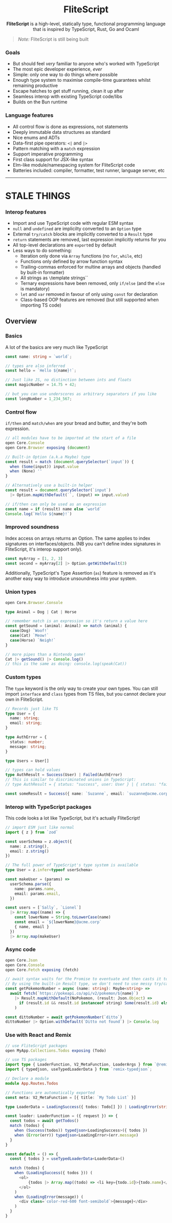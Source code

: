 <h1 align="center">FliteScript</h1>

<p align="center"><strong>FliteScript</strong> is a high-level, statically type, functional programming language that is inspired by TypeScript, Rust, Go and Ocaml</p>

> _Note:_ FliteScript is still being built

### Goals

- But should feel _very_ familiar to anyone who's worked with TypeScript
- The most epic developer experience, _ever_
- Simple: only one way to do things where possible
- Enough type system to maximise compile-time guarantees whilst remaining productive
- Escape hatches to get stuff running, clean it up after
- Seamless interop with existing TypeScript code/libs
- Builds on the Bun runtime

### Language features

- All control flow is done as expressions, not statements
- Deeply immutable data structures as standard
- Nice enums and ADTs
- Data-first pipe operators: `<|` and `|>`
- Pattern matching with a `match` expression
- Support imperative programming
- First class support for JSX-like syntax
- Elm-like module/namespacing system for FliteScript code
- Batteries included: compiler, formatter, test runner, language server, etc

---

# STALE THINGS

### Interop features

- Import and use TypeScript code with regular ESM syntax
- `null` and `undefined` are implicilty converted to an `Option` type
- External `try/catch` blocks are implicitly converted to a `Result` type
- `return` statements are removed, last expression implicitly returns for you
- All top-level declarations are `export`ed by default
- Less ways to do something:
  - Iteration only done via `Array` functions (no `for`, `while`, etc)
  - Functions only defined by arrow function syntax
  - Trailing-commas enforced for multine arrays and objects (handled by built-in formatter)
  - All strings as `\`template strings\``
  - Ternary expressions have been removed, only `if/else` (and the `else` is mandatory)
  - `let` and `var` removed in favour of only using `const` for declaration
  - Class-based OOP features are removed (but still supported when importing TS code)

## Overview

### Basics

A lot of the basics are very much like TypeScript

```ts
const name: string = `world`;

// types are also inferred
const hello = `Hello ${name}!`;

// Just like JS, no distinction between ints and floats
const magicNumber = 14.75 + 42;

// but you can use underscores as arbitrary separators if you like
const longNumber = 1_234_567;
```

### Control flow

`if/then` and `match/when` are your bread and butter, and they're both expression.

```ts
// all modules have to be imported at the start of a file
open Core.Console
open Core.Browser exposing (document)

// Built-in Option (a.k.a Maybe) type
const result = match (document.querySelector(`input`)) {
  when (Some(input)) input.value
  when (None) ''
}

// Alternatively use a built-in helper
const result = document.querySelector(`input`)
  |> Option.mapWithDefault(``, (input) => input.value)

// if/then can only be used as an expression
const name = if (result) name else `world`
Console.log(`Hello ${name}!`)
```

### Improved soundness

Index access on arrays returns an Option. The same applies to index signatures
on interfaces/objects. (NB you can't define index signatures in FliteScript, it's
interop support only).

```ts
const myArray = [1, 2, 3]
const second = myArray[2] |> Option.getWithDefault(3)
```

Additionally, TypeScript's Type Assertion (`as`) feature is removed as it's another
easy way to introduce unsoundness into your system.

### Union types

```ts
open Core.Browser.Console

type Animal = Dog | Cat | Horse

// remember match is an expression so it's return a value here
const getSound = (animal: Animal) => match (animal) {
  case(Dog) `Woof!`
  case(Cat) `Meow!`
  case(Horse) `Neigh!`
}

// more pipes than a Nintendo game!
Cat |> getSound() |> Console.log()
// this is the same as doing: console.log(speak(Cat))
```

### Custom types

The `type` keyword is the only way to create your own types. You can still
import `interface` and `class` types from TS files, but you cannot declare your
own in FliteScript.

```ts
// Records just like TS
type User = {
  name: string;
  email: string;
}

type AuthError = {
  status: number;
  message: string;
}

type Users = User[]

// types can hold values
type AuthResult = Success(User) | Failed(AuthError)
// This is similar to discriminated unions in TypeScript:
// type AuthResult = { status: "success", user: User } | { status: "failed", error: AuthError }

const someResult = Success({ name: `Suzanne`, email: `suzanne@acme.corp`, })

```

### Interop with TypeScript packages

This code looks a lot like TypeScript, but it's actually FliteScript!

```ts
// import ESM just like normal
import { z } from `zod`

const userSchema = z.object({
  name: z.string(),
  email: z.string()
})

// The full power of TypeScript's type system is available
type User = z.infer<typeof userSchema>

const makeUser = (params) =>
  userSchema.parse({
    name: params.name,
    email: params.email,
  })

const users = [`Sally`, `Lionel`]
  |> Array.map((name) => {
    const lowerName = String.toLowerCase(name)
    const email = `${lowerName}@acme.corp`
    { name, email }
  })
  |> Array.map(makeUser)
```

### Async code

```ts
open Core.Json
open Core.Console
open Core.Fetch exposing (fetch)

// await syntax waits for the Promise to eventuate and then casts it to a Result
// By using the built-in Result type, we don't need to use messy try/catch
const getPokemonNumber = async (name: string): Maybe<string> =>
  await fetch(`https://pokeapi.co/api/v2/pokemon/${name}`)
    |> Result.mapWithDefault(NoPokemon, (result: Json.Object) =>
      if (result.id && result.id instanceof string) Some(result.id) else None
    )

const dittoNumber = await getPokemonNumber(`ditto`)
dittoNumber |> Option.withDefault(`Ditto not found`) |> Console.log
```

### Use with React and Remix

```ts
// use FliteScript packages
open MyApp.Collections.Todos exposing (Todo)

// use TS packages
import type { LoaderFunction, V2_MetaFunction, LoaderArgs } from `@remix-run/node`
import { typedjson, useTypedLoaderData } from `remix-typedjson`;

// Declare a module
module App.Routes.Todos

// Functions are automatically exported
const meta: V2_MetaFunction = [{ title: `My Todo List` }]

type LoaderData = LoadingSuccess({ todos: Todo[] }) | LoadingError(string)

const loader: LoaderFunction = ({ request }) => {
  const todos = await getTodos()
  match (todos) {
    when (Success(todos)) typedjson<LoadingSuccess>({ todos })
    when (Error(err)) typedjson<LoadingError>(err.message)
  }
}

const default = () => {
  const { todos } = useTypedLoaderData<LoaderData>()

  match (todos) {
    when (LoadingSuccess({ todos })) (
      <ol>
          {todos |> Array.map((todo) => <li key={todo.id}>{todo.name}</li>)}
      </ol>
    )
    when (LoadingError(message)) (
      <div class=`color-red-600 font-semibold`>{message}</div>
    )
  }
}
```
